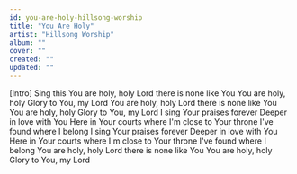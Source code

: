 ```yaml
---
id: you-are-holy-hillsong-worship
title: "You Are Holy"
artist: "Hillsong Worship"
album: ""
cover: ""
created: ""
updated: ""
---
```


[Intro]
Sing this
You are holy, holy
Lord there is none like You
You are holy, holy
Glory to You, my Lord
You are holy, holy
Lord there is none like You
You are holy, holy
Glory to You, my Lord
I sing Your praises forever
Deeper in love with You
Here in Your courts where I'm close to Your throne
I've found where I belong
I sing Your praises forever
Deeper in love with You
Here in Your courts where I'm close to Your throne
I've found where I belong
You are holy, holy
Lord there is none like You
You are holy, holy
Glory to You, my Lord